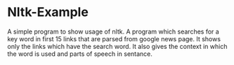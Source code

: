 # Nltk-Example
A simple program to show usage of nltk.  A program which searches for a key word in first 15 links that are parsed from google news page. It shows only the links which have the search word. It also gives the context in which the word is used and parts of speech in sentance.
